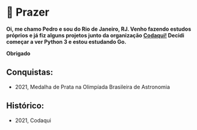 # 👋 Prazer

**Oi, me chamo Pedro e sou do Rio de Janeiro, RJ. Venho fazendo estudos próprios e já fiz alguns projetos junto da organização [Codaqui!](https://codaqui.dev) Decidi começar a ver Python 3 e estou estudando Go.**

**Obrigado**


**Conquistas:**
 - 
 - 2021, Medalha de Prata na Olimpíada Brasileira de Astronomia


**Histórico:**
 - 
 - 2021, Codaqui


